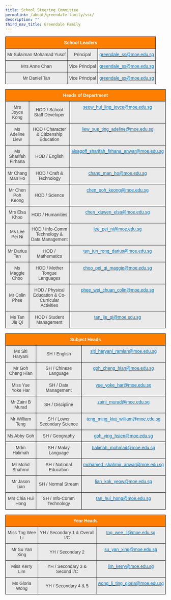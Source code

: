 ```yaml
---
title: School Steering Committee
permalink: /about/greendale-family/ssc/
description: ""
third_nav_title: Greendale Family
---
```

<style type="text/css">
.tg  {border-collapse:collapse;border-spacing:0;}
.tg td{border-color:black;border-style:solid;border-width:1px;font-family:Arial, sans-serif;font-size:14px;
  overflow:hidden;padding:10px 5px;word-break:normal;}
.tg th{border-color:black;border-style:solid;border-width:1px;font-family:Arial, sans-serif;font-size:14px;
  font-weight:normal;overflow:hidden;padding:10px 5px;word-break:normal;}
.tg .tg-x4kc{background-color:#EAEAEA;color:#3A3A3A;text-align:center;vertical-align:middle}
.tg .tg-t0cp{background-color:#FD7E00;color:#FFF;font-weight:bold;text-align:center;vertical-align:top}
.tg .tg-kytw{background-color:#EAEAEA;color:#0274BE;text-align:center;vertical-align:top}
</style>
<table class="tg">
<thead>
  <tr>
    <th class="tg-t0cp" colspan="3"><span style="font-weight:inherit;font-style:inherit;color:#FFF">School Leaders</span></th>
  </tr>
</thead>
<tbody>
  <tr>
    <td class="tg-x4kc"><span style="font-weight:inherit;font-style:inherit;background-color:#EAEAEA">Mr Sulaiman Mohamad Yusof</span></td>
    <td class="tg-x4kc"><span style="font-weight:inherit;font-style:inherit;background-color:#EAEAEA">Principal</span></td>
    <td class="tg-kytw"><a href="mailto:greendale_ss@moe.edu.sg"><span style="font-weight:inherit;font-style:inherit;text-decoration:none;color:#0274BE;background-color:transparent">greendale_ss@moe.edu.sg</span></a></td>
  </tr>
  <tr>
    <td class="tg-x4kc"><span style="font-weight:inherit;font-style:inherit;background-color:#EAEAEA">Mrs Anne Chan</span></td>
    <td class="tg-x4kc"><span style="font-weight:inherit;font-style:inherit;background-color:#EAEAEA">Vice Principal</span></td>
    <td class="tg-kytw"><a href="mailto:greendale_ss@moe.edu.sg"><span style="font-weight:inherit;font-style:inherit;text-decoration:none;color:#0274BE;background-color:transparent">greendale_ss@moe.edu.sg</span></a></td>
  </tr>
  <tr>
    <td class="tg-x4kc"><span style="font-weight:inherit;font-style:inherit;background-color:#EAEAEA">Mr Daniel Tan</span></td>
    <td class="tg-x4kc"><span style="font-weight:inherit;font-style:inherit;background-color:#EAEAEA">Vice Principal</span></td>
    <td class="tg-kytw"><a href="mailto:greendale_ss@moe.edu.sg"><span style="font-weight:inherit;font-style:inherit;text-decoration:none;color:#0274BE;background-color:transparent">greendale_ss@moe.edu.sg</span></a></td>
  </tr>
</tbody>
</table>

<style type="text/css">
.tg  {border-collapse:collapse;border-spacing:0;}
.tg td{border-color:black;border-style:solid;border-width:1px;font-family:Arial, sans-serif;font-size:14px;
  overflow:hidden;padding:10px 5px;word-break:normal;}
.tg th{border-color:black;border-style:solid;border-width:1px;font-family:Arial, sans-serif;font-size:14px;
  font-weight:normal;overflow:hidden;padding:10px 5px;word-break:normal;}
.tg .tg-x4kc{background-color:#EAEAEA;color:#3A3A3A;text-align:center;vertical-align:middle}
.tg .tg-t0cp{background-color:#FD7E00;color:#FFF;font-weight:bold;text-align:center;vertical-align:top}
.tg .tg-kytw{background-color:#EAEAEA;color:#0274BE;text-align:center;vertical-align:top}
</style>
<table class="tg">
<thead>
  <tr>
    <th class="tg-t0cp" colspan="3"><span style="font-weight:inherit;font-style:inherit;color:#FFF">Heads of Department</span></th>
  </tr>
</thead>
<tbody>
  <tr>
    <td class="tg-x4kc"><span style="font-weight:inherit;font-style:inherit;background-color:#EAEAEA">Mrs Joyce Kong</span></td>
    <td class="tg-x4kc"><span style="font-weight:inherit;font-style:inherit;background-color:#EAEAEA">HOD / School Staff Developer</span></td>
    <td class="tg-kytw"><a href="mailto:seow_hui_ling_joyce@moe.edu.sg"><span style="font-weight:inherit;font-style:inherit;text-decoration:none;color:#0274BE;background-color:transparent">seow_hui_ling_joyce@moe.edu.sg</span></a></td>
  </tr>
  <tr>
    <td class="tg-x4kc"><span style="font-weight:inherit;font-style:inherit;background-color:#EAEAEA">Ms Adeline Liew</span></td>
    <td class="tg-x4kc"><span style="font-weight:inherit;font-style:inherit;background-color:#EAEAEA">HOD / Character &amp; Citizenship Education</span></td>
    <td class="tg-kytw"><a href="mailto:liew_xue_ting_adeline@moe.edu.sg"><span style="font-weight:inherit;font-style:inherit;text-decoration:none;color:#0274BE;background-color:transparent">liew_xue_ting_adeline@moe.edu.sg</span></a></td>
  </tr>  <tr>
    <td class="tg-x4kc"><span style="font-weight:inherit;font-style:inherit;background-color:#EAEAEA">Ms Sharifah Firhana</span></td>
    <td class="tg-x4kc"><span style="font-weight:inherit;font-style:inherit;background-color:#EAEAEA">HOD / English</span></td>
    <td class="tg-kytw"><a href="mailto:alsagoff_sharifah_firhana_anwar@moe.edu.sg"><span style="font-weight:inherit;font-style:inherit;text-decoration:none;color:#0274BE;background-color:transparent">alsagoff_sharifah_firhana_anwar@moe.edu.sg</span></a></td>
  </tr>
  <tr>
    <td class="tg-x4kc"><span style="font-weight:inherit;font-style:inherit;background-color:#EAEAEA">Mr Chang Man Ho</span></td>
    <td class="tg-x4kc"><span style="font-weight:inherit;font-style:inherit;background-color:#EAEAEA">HOD / Craft &amp; Technology</span></td>
    <td class="tg-kytw"><a href="mailto:chang_man_ho@moe.edu.sg"><span style="font-weight:inherit;font-style:inherit;text-decoration:none;color:#0274BE;background-color:transparent">chang_man_ho@moe.edu.sg</span></a></td>
  </tr>
  <tr>
    <td class="tg-x4kc"><span style="font-weight:inherit;font-style:inherit;background-color:#EAEAEA">Mr Chen Poh Keong</span></td>
    <td class="tg-x4kc"><span style="font-weight:inherit;font-style:inherit;background-color:#EAEAEA">HOD / Science</span></td>
    <td class="tg-kytw"><a href="mailto:chen_poh_keong@moe.edu.sg"><span style="font-weight:inherit;font-style:inherit;text-decoration:none;color:#0274BE;background-color:transparent">chen_poh_keong@moe.edu.sg</span></a></td>
  </tr>
  <tr>
    <td class="tg-x4kc"><span style="font-weight:inherit;font-style:inherit;background-color:#EAEAEA">Mrs Elsa Khoo</span></td>
    <td class="tg-x4kc"><span style="font-weight:inherit;font-style:inherit;background-color:#EAEAEA">HOD / Humanities</span></td>
    <td class="tg-kytw"><a href="mailto:chen_xiuwen_elsa@moe.edu.sg"><span style="font-weight:inherit;font-style:inherit;text-decoration:none;color:#0274BE;background-color:transparent">chen_xiuwen_elsa@moe.edu.sg</span></a></td>
  </tr>
  <tr>
    <td class="tg-x4kc"><span style="font-weight:inherit;font-style:inherit;background-color:#EAEAEA">Ms Lee Pei Ni</span></td>
    <td class="tg-x4kc"><span style="font-weight:inherit;font-style:inherit;background-color:#EAEAEA">HOD / Info-Comm Technology &amp; Data Management</span></td>
    <td class="tg-kytw"><a href="mailto:lee_pei_ni@moe.edu.sg"><span style="font-weight:inherit;font-style:inherit;text-decoration:none;color:#0274BE;background-color:transparent">lee_pei_ni@moe.edu.sg</span></a></td>
  </tr>
  <tr>
    <td class="tg-x4kc"><span style="font-weight:inherit;font-style:inherit;background-color:#EAEAEA">Mr Darius Tan</span></td>
    <td class="tg-x4kc"><span style="font-weight:inherit;font-style:inherit;background-color:#EAEAEA">HOD / Mathematics</span></td>
    <td class="tg-kytw"><a href="mailto:tan_jun_rong_darius@moe.edu.sg"><span style="font-weight:inherit;font-style:inherit;text-decoration:none;color:#0274BE;background-color:transparent">tan_jun_rong_darius@moe.edu.sg</span></a></td>
  </tr>
  <tr>
    <td class="tg-x4kc"><span style="font-weight:inherit;font-style:inherit;background-color:#EAEAEA">Ms Maggie Choo</span></td>
    <td class="tg-x4kc"><span style="font-weight:inherit;font-style:inherit;background-color:#EAEAEA">HOD / Mother Tongue Languages</span></td>
    <td class="tg-kytw"><a href="mailto:choo_pei_qi_maggie@moe.edu.sg"><span style="font-weight:inherit;font-style:inherit;text-decoration:none;color:#0274BE;background-color:transparent">choo_pei_qi_maggie@moe.edu.sg</span></a></td>
  </tr>
  <tr>
    <td class="tg-x4kc"><span style="font-weight:inherit;font-style:inherit;background-color:#EAEAEA">Mr Colin Phee</span></td>
    <td class="tg-x4kc"><span style="font-weight:inherit;font-style:inherit;background-color:#EAEAEA">HOD / Physical Education &amp; Co-Curricular Activities</span></td>
    <td class="tg-kytw"><a href="mailto:phee_wei_chuan_colin@moe.edu.sg"><span style="font-weight:inherit;font-style:inherit;text-decoration:none;color:#0274BE;background-color:transparent">phee_wei_chuan_colin@moe.edu.sg</span></a></td>
  </tr>
  <tr>
    <td class="tg-x4kc"><span style="font-weight:inherit;font-style:inherit;background-color:#EAEAEA">Ms Tan Jie Qi</span></td>
    <td class="tg-x4kc"><span style="font-weight:inherit;font-style:inherit;background-color:#EAEAEA">HOD / Student Management</span></td>
    <td class="tg-kytw"><a href="mailto:tan_jie_qi@moe.edu.sg"><span style="font-weight:inherit;font-style:inherit;text-decoration:none;color:#0274BE;background-color:transparent">tan_jie_qi@moe.edu.sg</span></a></td>
  </tr>
</tbody>
</table>

<style type="text/css">
.tg  {border-collapse:collapse;border-spacing:0;}
.tg td{border-color:black;border-style:solid;border-width:1px;font-family:Arial, sans-serif;font-size:14px;
  overflow:hidden;padding:10px 5px;word-break:normal;}
.tg th{border-color:black;border-style:solid;border-width:1px;font-family:Arial, sans-serif;font-size:14px;
  font-weight:normal;overflow:hidden;padding:10px 5px;word-break:normal;}
.tg .tg-x4kc{background-color:#EAEAEA;color:#3A3A3A;text-align:center;vertical-align:middle}
.tg .tg-t0cp{background-color:#FD7E00;color:#FFF;font-weight:bold;text-align:center;vertical-align:top}
.tg .tg-kytw{background-color:#EAEAEA;color:#0274BE;text-align:center;vertical-align:top}
</style>
<table class="tg">
<thead>
  <tr>
    <th class="tg-t0cp" colspan="3"><span style="font-weight:inherit;font-style:inherit;color:#FFF">Subject Heads</span></th>
  </tr>
</thead>
<tbody>
  <tr>
    <td class="tg-x4kc"><span style="font-weight:inherit;font-style:inherit;background-color:#EAEAEA">Ms Siti Haryani</span></td>
    <td class="tg-x4kc"><span style="font-weight:inherit;font-style:inherit;background-color:#EAEAEA">SH / English</span></td>
    <td class="tg-kytw"><a href="mailto:siti_haryani_ramlan@moe.edu.sg"><span style="font-weight:inherit;font-style:inherit;text-decoration:none;color:#0274BE;background-color:transparent">siti_haryani_ramlan@moe.edu.sg</span></a></td>
  </tr>
  <tr>
    <td class="tg-x4kc"><span style="font-weight:inherit;font-style:inherit;background-color:#EAEAEA">Mr Goh Cheng Hian</span></td>
    <td class="tg-x4kc"><span style="font-weight:inherit;font-style:inherit;background-color:#EAEAEA">SH / Chinese Language</span></td>
    <td class="tg-kytw"><a href="mailto:goh_cheng_hian@moe.edu.sg"><span style="font-weight:inherit;font-style:inherit;text-decoration:none;color:#0274BE;background-color:transparent">goh_cheng_hian@moe.edu.sg</span></a></td>
  </tr>
  <tr>
    <td class="tg-x4kc"><span style="font-weight:inherit;font-style:inherit;background-color:#EAEAEA">Miss Yue Yoke Har</span></td>
    <td class="tg-x4kc"><span style="font-weight:inherit;font-style:inherit;background-color:#EAEAEA">SH / Data Management</span></td>
    <td class="tg-kytw"><a href="mailto:yue_yoke_har@moe.edu.sg"><span style="font-weight:inherit;font-style:inherit;text-decoration:none;color:#0274BE;background-color:transparent">yue_yoke_har@moe.edu.sg</span></a></td>
  </tr>
  <tr>
    <td class="tg-x4kc"><span style="font-weight:inherit;font-style:inherit;background-color:#EAEAEA">Mr Zaini B Murad</span></td>
    <td class="tg-x4kc"><span style="font-weight:inherit;font-style:inherit;background-color:#EAEAEA">SH / Discipline</span></td>
    <td class="tg-kytw"><a href="mailto:zaini_murad@moe.edu.sg"><span style="font-weight:inherit;font-style:inherit;text-decoration:none;color:#0274BE;background-color:transparent">zaini_murad@moe.edu.sg</span></a></td>
  </tr>
  <tr>
    <td class="tg-x4kc"><span style="font-weight:inherit;font-style:inherit;background-color:#EAEAEA">Mr William Teng</span></td>
    <td class="tg-x4kc"><span style="font-weight:inherit;font-style:inherit;background-color:#EAEAEA">SH / Lower Secondary Science</span></td>
    <td class="tg-kytw"><a href="mailto:teng_ming_kiat_william@moe.edu.sg"><span style="font-weight:inherit;font-style:inherit;text-decoration:none;color:#0274BE;background-color:transparent">teng_ming_kiat_william@moe.edu.sg</span></a></td>
  </tr>
  <tr>
    <td class="tg-x4kc"><span style="font-weight:inherit;font-style:inherit;background-color:#EAEAEA">Ms Abby Goh</span></td>
    <td class="tg-x4kc"><span style="font-weight:inherit;font-style:inherit;background-color:#EAEAEA">SH / Geography</span></td>
    <td class="tg-kytw"><a href="mailto:goh_ying_hsien@moe.edu.sg"><span style="font-weight:inherit;font-style:inherit;text-decoration:none;color:#0274BE;background-color:transparent">goh_ying_hsien@moe.edu.sg</span></a></td>
  </tr>
  <tr>
    <td class="tg-x4kc"><span style="font-weight:inherit;font-style:inherit;background-color:#EAEAEA">Mdm Halimah</span></td>
    <td class="tg-x4kc"><span style="font-weight:inherit;font-style:inherit;background-color:#EAEAEA">SH / Malay Language</span></td>
    <td class="tg-kytw"><a href="mailto:halimah_mohmad@moe.edu.sg"><span style="font-weight:inherit;font-style:inherit;text-decoration:none;color:#0274BE;background-color:transparent">halimah_mohmad@moe.edu.sg</span></a></td>
  </tr>
  <tr>
    <td class="tg-x4kc"><span style="font-weight:inherit;font-style:inherit;background-color:#EAEAEA">Mr Mohd Shahmir</span></td>
    <td class="tg-x4kc"><span style="font-weight:inherit;font-style:inherit;background-color:#EAEAEA">SH / National Education</span></td>
    <td class="tg-kytw"><a href="mailto:mohamed_shahmir_anwar@moe.edu.sg"><span style="font-weight:inherit;font-style:inherit;text-decoration:none;color:#0274BE;background-color:transparent">mohamed_shahmir_anwar@moe.edu.sg</span></a></td>
  </tr>
  <tr>
    <td class="tg-x4kc"><span style="font-weight:inherit;font-style:inherit;background-color:#EAEAEA">Mr Jason Lian</span></td>
    <td class="tg-x4kc"><span style="font-weight:inherit;font-style:inherit;background-color:#EAEAEA">SH / Normal Stream</span></td>
    <td class="tg-kytw"><a href="mailto:lian_kok_yeow@moe.edu.sg"><span style="font-weight:inherit;font-style:inherit;text-decoration:none;color:#0274BE;background-color:transparent">lian_kok_yeow@moe.edu.sg</span></a></td>
  </tr>
  <tr>
    <td class="tg-x4kc"><span style="font-weight:inherit;font-style:inherit;background-color:#EAEAEA">Mrs Chia Hui Hong</span></td>
    <td class="tg-x4kc"><span style="font-weight:inherit;font-style:inherit;background-color:#EAEAEA">SH / Info-Comm Technology</span></td>
    <td class="tg-kytw"><a href="mailto:tan_hui_hong@moe.edu.sg"><span style="font-weight:inherit;font-style:inherit;text-decoration:none;color:#0274BE;background-color:transparent">tan_hui_hong@moe.edu.sg</span></a></td>
  </tr>
</tbody>
</table>

<style type="text/css">
.tg  {border-collapse:collapse;border-spacing:0;}
.tg td{border-color:black;border-style:solid;border-width:1px;font-family:Arial, sans-serif;font-size:14px;
  overflow:hidden;padding:10px 5px;word-break:normal;}
.tg th{border-color:black;border-style:solid;border-width:1px;font-family:Arial, sans-serif;font-size:14px;
  font-weight:normal;overflow:hidden;padding:10px 5px;word-break:normal;}
.tg .tg-x4kc{background-color:#EAEAEA;color:#3A3A3A;text-align:center;vertical-align:middle}
.tg .tg-t0cp{background-color:#FD7E00;color:#FFF;font-weight:bold;text-align:center;vertical-align:top}
.tg .tg-kytw{background-color:#EAEAEA;color:#0274BE;text-align:center;vertical-align:top}
</style>
<table class="tg">
<thead>
  <tr>
    <th class="tg-t0cp" colspan="3"><span style="font-weight:inherit;font-style:inherit;color:#FFF">Year Heads</span></th>
  </tr>
</thead>
<tbody>
  <tr>
    <td class="tg-x4kc"><span style="font-weight:inherit;font-style:inherit;background-color:#EAEAEA">Miss Tng Wee Li</span></td>
    <td class="tg-x4kc"><span style="font-weight:inherit;font-style:inherit;background-color:#EAEAEA">YH / Secondary 1 &amp; Overall I/C</span></td>
    <td class="tg-kytw"><a href="mailto:tng_wee_li@moe.edu.sg"><span style="font-weight:inherit;font-style:inherit;text-decoration:none;color:#0274BE;background-color:transparent">tng_wee_li@moe.edu.sg</span></a></td>
  </tr>
  <tr>
    <td class="tg-x4kc"><span style="font-weight:inherit;font-style:inherit;background-color:#EAEAEA">Mr Su Yan Xing</span></td>
    <td class="tg-x4kc"><span style="font-weight:inherit;font-style:inherit;background-color:#EAEAEA">YH / Secondary 2</span></td>
    <td class="tg-kytw"><a href="mailto:su_yan_xing@moe.edu.sg"><span style="font-weight:inherit;font-style:inherit;text-decoration:none;color:#0274BE;background-color:transparent">su_yan_xing@moe.edu.sg</span></a></td>
  </tr>
  <tr>
    <td class="tg-x4kc"><span style="font-weight:inherit;font-style:inherit;background-color:#EAEAEA">Miss Kerry Lim</span></td>
    <td class="tg-x4kc"><span style="font-weight:inherit;font-style:inherit;background-color:#EAEAEA">YH / Secondary 3 &amp; Second I/C</span></td>
    <td class="tg-kytw"><a href="mailto:lim_kerry@moe.edu.sg"><span style="font-weight:inherit;font-style:inherit;text-decoration:none;color:#0274BE;background-color:transparent">lim_kerry@moe.edu.sg</span></a></td>
  </tr>
  <tr>
    <td class="tg-x4kc"><span style="font-weight:inherit;font-style:inherit;background-color:#EAEAEA">Ms Gloria Wong</span></td>
    <td class="tg-x4kc"><span style="font-weight:inherit;font-style:inherit;background-color:#EAEAEA">YH / Secondary 4 &amp; 5</span></td>
    <td class="tg-kytw"><a href="mailto:wong_li_ting_gloria@moe.edu.sg"><span style="font-weight:inherit;font-style:inherit;text-decoration:none;color:#0274BE;background-color:transparent">wong_li_ting_gloria@moe.edu.sg</span></a></td>
  </tr>
</tbody>
</table>